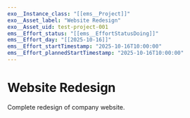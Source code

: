 ```yaml
---
exo__Instance_class: "[[ems__Project]]"
exo__Asset_label: "Website Redesign"
exo__Asset_uid: test-project-001
ems__Effort_status: "[[ems__EffortStatusDoing]]"
ems__Effort_day: "[[2025-10-16]]"
ems__Effort_startTimestamp: "2025-10-16T10:00:00"
ems__Effort_plannedStartTimestamp: "2025-10-16T10:00:00"
---
```

# Website Redesign

Complete redesign of company website.
